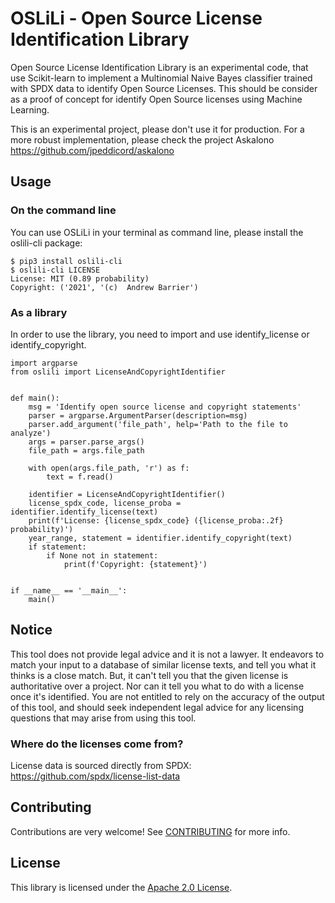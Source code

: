 # OSLiLi - Open Source License Identification Library

Open Source License Identification Library is an experimental code, that use Scikit-learn to implement a Multinomial Naive Bayes classifier trained with SPDX data to identify Open Source Licenses. This should be consider as a proof of concept for identify Open Source licenses using Machine Learning. 

This is an experimental project, please don't use it for production. For a more robust implementation, please check the project Askalono https://github.com/jpeddicord/askalono


## Usage

### On the command line

You can use OSLiLi in your terminal as command line, please install the oslili-cli package:
```
$ pip3 install oslili-cli
$ oslili-cli LICENSE
License: MIT (0.89 probability)
Copyright: ('2021', '(c)  Andrew Barrier')
```
### As a library

In order to use the library, you need to import and use identify_license or identify_copyright.
```
import argparse
from oslili import LicenseAndCopyrightIdentifier


def main():
    msg = 'Identify open source license and copyright statements'
    parser = argparse.ArgumentParser(description=msg)
    parser.add_argument('file_path', help='Path to the file to analyze')
    args = parser.parse_args()
    file_path = args.file_path

    with open(args.file_path, 'r') as f:
        text = f.read()

    identifier = LicenseAndCopyrightIdentifier()
    license_spdx_code, license_proba = identifier.identify_license(text)
    print(f'License: {license_spdx_code} ({license_proba:.2f} probability)')
    year_range, statement = identifier.identify_copyright(text)
    if statement:
        if None not in statement:
            print(f'Copyright: {statement}')


if __name__ == '__main__':
    main()
```
## Notice

This tool does not provide legal advice and it is not a lawyer. It endeavors to match your input to a database of similar license texts, and tell you what it thinks is a close match. But, it can't tell you that the given license is authoritative over a project. Nor can it tell you what to do with a license once it's identified. You are not entitled to rely on the accuracy of the output of this tool, and should seek independent legal advice for any licensing questions that may arise from using this tool.

### Where do the licenses come from?

License data is sourced directly from SPDX: https://github.com/spdx/license-list-data

## Contributing

Contributions are very welcome! See [CONTRIBUTING](CONTRIBUTING.md) for more info.

## License

This library is licensed under the [Apache 2.0 License](LICENSE).